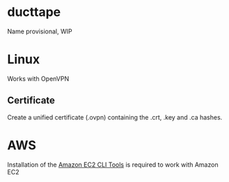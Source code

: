 # ducttape
Name provisional, WIP

# Linux

Works with OpenVPN

## Certificate

Create a unified certificate (.ovpn) containing the .crt, .key and .ca hashes.

# AWS

Installation of the [Amazon EC2 CLI Tools](http://docs.aws.amazon.com/AWSEC2/latest/CommandLineReference/set-up-ec2-cli-linux.html) is required to work with Amazon EC2
